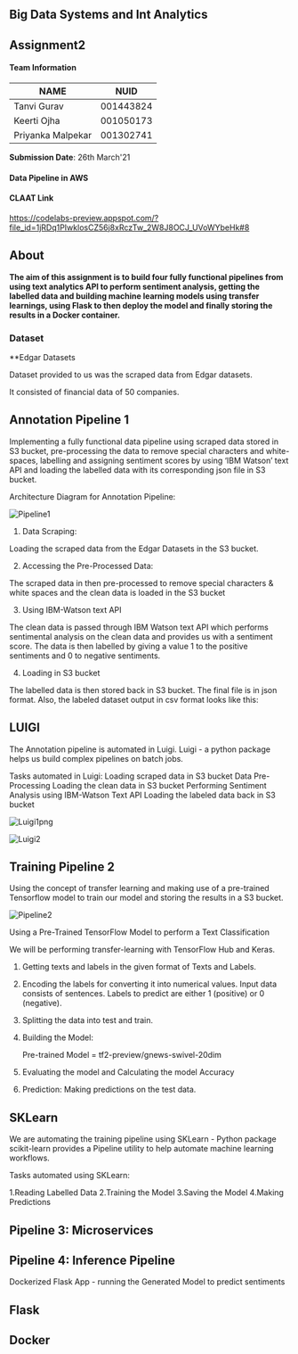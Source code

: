 ## Big Data Systems and Int Analytics

## Assignment2

#### Team Information

| NAME              |     NUID        |
|------------------ |-----------------|
|   Tanvi Gurav     |   001443824     |
|   Keerti Ojha     |   001050173     |
| Priyanka Malpekar |   001302741     |
 
 **Submission Date**: 26th March'21

#### Data Pipeline in AWS

#### CLAAT Link

https://codelabs-preview.appspot.com/?file_id=1jRDq1PIwklosCZ56j8xRczTw_2W8J8OCJ_UVoWYbeHk#8

## About

**The aim of this assignment is to build four fully functional pipelines from using text analytics API to perform sentiment analysis, getting the labelled data and building machine learning models using transfer learnings, using Flask to then deploy the model and finally storing the results in a Docker container.**


### Dataset

**Edgar Datasets

Dataset provided to us was the scraped data from Edgar datasets. 

It consisted of financial data of  50 companies. 


## Annotation Pipeline 1

Implementing a fully functional data pipeline using scraped data stored in S3 bucket, pre-processing the data to remove special characters and white-spaces, labelling and assigning sentiment scores by using ‘IBM Watson’ text API and loading the labelled data with its corresponding json file in S3 bucket.

Architecture Diagram for Annotation Pipeline:

![Pipeline1](https://user-images.githubusercontent.com/59594174/112587701-71fe3380-8dd4-11eb-91ce-19db601407fe.png)


1. Data Scraping:

Loading the scraped data from the Edgar Datasets in the S3 bucket.

2. Accessing the Pre-Processed Data:

The scraped data in then pre-processed to remove special characters & white spaces and the clean data is loaded in the S3 bucket 

3. Using IBM-Watson text API

The clean data is passed through IBM Watson text API which performs sentimental analysis on the clean data and provides us with a sentiment score. The data is then labelled by giving a value 1 to the positive sentiments and 0 to negative sentiments.

4. Loading in S3 bucket

The labelled data is then stored back in S3 bucket. The final file is in json format. 
Also, the labeled dataset output in csv format looks like this:

## LUIGI

The Annotation pipeline is automated in Luigi. Luigi - a python package helps us build complex pipelines on batch jobs.

Tasks automated in Luigi:
Loading scraped data in S3 bucket
Data Pre-Processing
Loading the clean data in S3 bucket
Performing Sentiment Analysis using IBM-Watson Text API
Loading the labeled data back in S3 bucket

![Luigi1png](https://user-images.githubusercontent.com/59594174/112587857-bbe71980-8dd4-11eb-84e2-44453eb6d99d.png)


![Luigi2](https://user-images.githubusercontent.com/59594174/112587866-c1dcfa80-8dd4-11eb-82a1-5bbec31e6248.png)

## Training Pipeline 2

Using the concept of transfer learning and making use of a pre-trained Tensorflow model to train our model and storing the results in a S3 bucket. 

![Pipeline2](https://user-images.githubusercontent.com/59594174/112587719-7c203200-8dd4-11eb-9306-7162cac05ef1.png)


Using a Pre-Trained TensorFlow Model to perform a Text Classification

We will be performing transfer-learning with TensorFlow Hub and Keras.

1. Getting texts and labels in the given format of Texts and Labels.

2. Encoding the labels for converting it into numerical values. Input data consists of sentences. Labels to predict are either 1 (positive) or 0 (negative).

3. Splitting the data into test and train.

4. Building the Model: 

   Pre-trained Model = tf2-preview/gnews-swivel-20dim

5. Evaluating the model and Calculating the model Accuracy

6. Prediction: Making predictions on the test data.

## SKLearn

We are automating the training pipeline using SKLearn - Python package scikit-learn provides a Pipeline utility to help automate machine learning workflows.

Tasks automated using SKLearn:

1.Reading Labelled Data
2.Training the Model
3.Saving the Model
4.Making Predictions

## Pipeline 3: Microservices

## Pipeline 4: Inference Pipeline

Dockerized Flask App - running the Generated Model to predict sentiments


## Flask

## Docker









